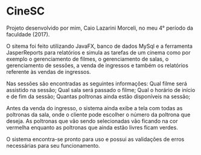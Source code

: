 # CineSC
Projeto desenvolvido por mim, Caio Lazarini Morceli, no meu 4° período da faculdade (2017).

O sitema foi feito utilizando JavaFX, banco de dados MySql e a ferramenta JasperReports para relatórios e simula as tarefas de um cinema como por exemplo o gerenciamento de filmes, o gerenciamento de salas, o gerenciamento de sessões, a venda de ingressos e também os relatórios referente às vendas de ingressos.

Nas sessões são encontradas as seguintes informações: 
Qual filme será assistido na sessão; 
Qual sala será passado o filme; 
Qual o horário de início e de fim da sessão; 
Quantas poltronas ainda estão disponíveis na sessão;

Antes da venda do ingresso, o sistema ainda exibe a tela com todas as poltronas da sala, onde o cliente pode escolher o número da poltrona que deseja. As poltronas que vão sendo selecionadas vão ficando na cor vermelha enquanto as poltronas que ainda estão livres ficam verdes.

O sistema encontra-se pronto para uso e possui as validações de erros necessárias para seu funcionamento.
